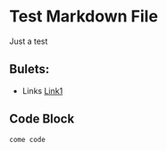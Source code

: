 # Test Markdown File

Just a test
## Bulets:
* Links [Link1](https://example.com)

## Code Block
```
come code
```
